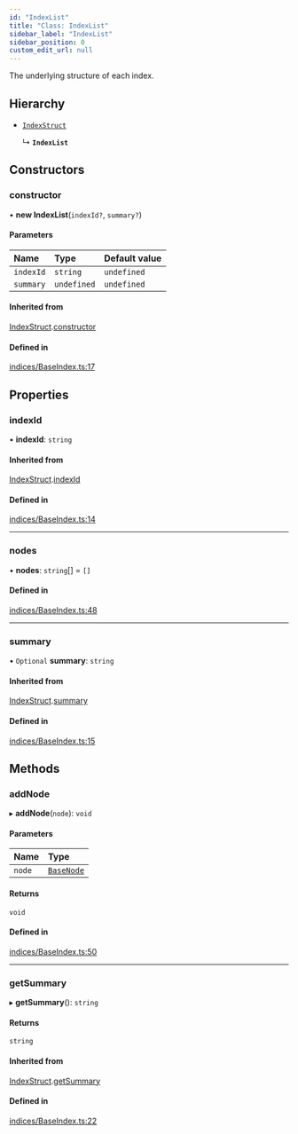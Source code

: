 ```yaml
---
id: "IndexList"
title: "Class: IndexList"
sidebar_label: "IndexList"
sidebar_position: 0
custom_edit_url: null
---
```


The underlying structure of each index.

## Hierarchy

- [`IndexStruct`](IndexStruct.md)

  ↳ **`IndexList`**

## Constructors

### constructor

• **new IndexList**(`indexId?`, `summary?`)

#### Parameters

| Name | Type | Default value |
| :------ | :------ | :------ |
| `indexId` | `string` | `undefined` |
| `summary` | `undefined` | `undefined` |

#### Inherited from

[IndexStruct](IndexStruct.md).[constructor](IndexStruct.md#constructor)

#### Defined in

[indices/BaseIndex.ts:17](https://github.com/run-llama/LlamaIndexTS/blob/9d0cadf/packages/core/src/indices/BaseIndex.ts#L17)

## Properties

### indexId

• **indexId**: `string`

#### Inherited from

[IndexStruct](IndexStruct.md).[indexId](IndexStruct.md#indexid)

#### Defined in

[indices/BaseIndex.ts:14](https://github.com/run-llama/LlamaIndexTS/blob/9d0cadf/packages/core/src/indices/BaseIndex.ts#L14)

___

### nodes

• **nodes**: `string`[] = `[]`

#### Defined in

[indices/BaseIndex.ts:48](https://github.com/run-llama/LlamaIndexTS/blob/9d0cadf/packages/core/src/indices/BaseIndex.ts#L48)

___

### summary

• `Optional` **summary**: `string`

#### Inherited from

[IndexStruct](IndexStruct.md).[summary](IndexStruct.md#summary)

#### Defined in

[indices/BaseIndex.ts:15](https://github.com/run-llama/LlamaIndexTS/blob/9d0cadf/packages/core/src/indices/BaseIndex.ts#L15)

## Methods

### addNode

▸ **addNode**(`node`): `void`

#### Parameters

| Name | Type |
| :------ | :------ |
| `node` | [`BaseNode`](BaseNode.md) |

#### Returns

`void`

#### Defined in

[indices/BaseIndex.ts:50](https://github.com/run-llama/LlamaIndexTS/blob/9d0cadf/packages/core/src/indices/BaseIndex.ts#L50)

___

### getSummary

▸ **getSummary**(): `string`

#### Returns

`string`

#### Inherited from

[IndexStruct](IndexStruct.md).[getSummary](IndexStruct.md#getsummary)

#### Defined in

[indices/BaseIndex.ts:22](https://github.com/run-llama/LlamaIndexTS/blob/9d0cadf/packages/core/src/indices/BaseIndex.ts#L22)
